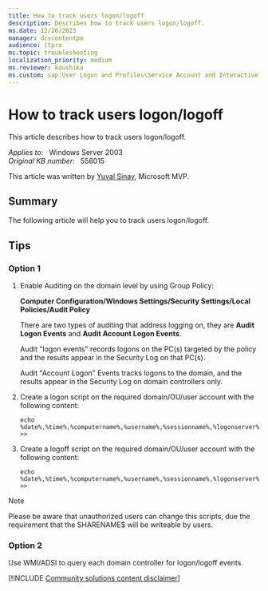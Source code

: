 ```yaml
---
title: How to track users logon/logoff
description: Describes how to track users logon/logoff.
ms.date: 12/26/2023
manager: dcscontentpm
audience: itpro
ms.topic: troubleshooting
localization_priority: medium
ms.reviewer: kaushika
ms.custom: sap:User Logon and Profiles\Service Account and Interactive User Logon Issues and Credential Providers, csstroubleshoot
---
```

# How to track users logon/logoff

This article describes how to track users logon/logoff.

_Applies to:_ &nbsp; Windows Server 2003  
_Original KB number:_ &nbsp; 556015

This article was written by [Yuval Sinay](https://mvp.microsoft.com/PublicProfile/7674?fullName=Yuval%20Sinay), Microsoft MVP.

## Summary

The following article will help you to track users logon/logoff.  

## Tips

### Option 1  

1. Enable Auditing on the domain level by using Group Policy:

   **Computer Configuration/Windows Settings/Security Settings/Local Policies/Audit Policy**  

   There are two types of auditing that address logging on, they are **Audit Logon Events** and **Audit Account Logon Events**.

   Audit "logon events" records logons on the PC(s) targeted by the policy and the results appear in the Security Log on that PC(s).

   Audit "Account Logon" Events tracks logons to the domain, and the results appear in the Security Log on domain controllers only.

2. Create a logon script on the required domain/OU/user account with the following content:

   `echo %date%,%time%,%computername%,%username%,%sessionname%,%logonserver% >>`

3. Create a logoff script on the required domain/OU/user account with the following content:

   `echo %date%,%time%,%computername%,%username%,%sessionname%,%logonserver% >>`

> [!Note]
> Please be aware that unauthorized users can change this scripts, due the requirement that the SHARENAME$ will be writeable by users.

### Option 2  

Use WMI/ADSI to query each domain controller for logon/logoff events.

[!INCLUDE [Community solutions content disclaimer](../../includes/community-solutions-content-disclaimer.md)]
